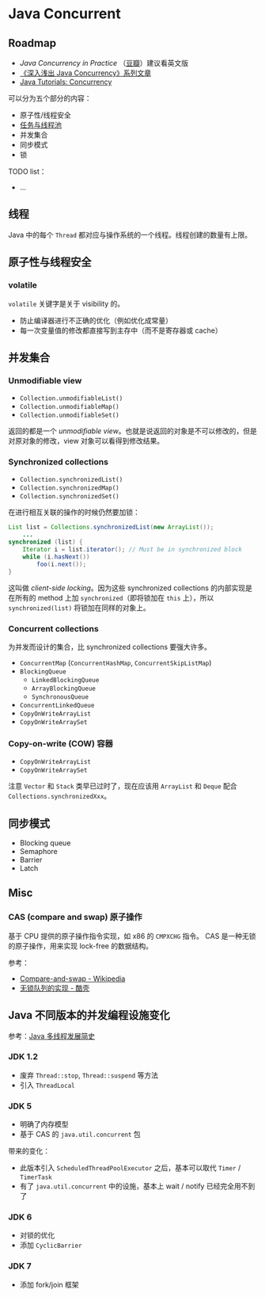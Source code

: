 # Java Concurrent

## Roadmap

+ _Java Concurrency in Practice_ （[豆瓣](https://book.douban.com/subject/1888733/)）建议看英文版
+ [《深入浅出 Java Concurrency》系列文章](http://www.blogjava.net/xylz/archive/2010/07/08/325587.html)
+ [Java Tutorials: Concurrency](https://docs.oracle.com/javase/tutorial/essential/concurrency/index.html)


可以分为五个部分的内容：

+ 原子性/线程安全
+ [任务与线程池](concurrent-threadpool.md)
+ 并发集合
+ 同步模式
+ 锁

TODO list：

+ ...

## 线程

Java 中的每个 `Thread` 都对应与操作系统的一个线程。线程创建的数量有上限。

## 原子性与线程安全

### volatile

`volatile` 关键字是关于 visibility 的。

+ 防止编译器进行不正确的优化（例如优化成常量）
+ 每一次变量值的修改都直接写到主存中（而不是寄存器或 cache）

## 并发集合

### Unmodifiable view

+ `Collection.unmodifiableList()`
+ `Collection.unmodifiableMap()`
+ `Collection.unmodifiableSet()`

返回的都是一个 _unmodifiable view_。也就是说返回的对象是不可以修改的，但是对原对象的修改，view 对象可以看得到修改结果。

### Synchronized collections

+ `Collection.synchronizedList()`
+ `Collection.synchronizedMap()`
+ `Collection.synchronizedSet()`

在进行相互关联的操作的时候仍然要加锁：

```Java
List list = Collections.synchronizedList(new ArrayList());
    ...
synchronized (list) {
    Iterator i = list.iterator(); // Must be in synchronized block
    while (i.hasNext())
        foo(i.next());
}
```

这叫做 _client-side locking_。因为这些 synchronized collections 的内部实现是在所有的 method 上加 `synchronized`（即将锁加在 `this` 上），所以 `synchronized(list)` 将锁加在同样的对象上。

### Concurrent collections 

为并发而设计的集合，比 synchronized collections 要强大许多。

+ `ConcurrentMap` (`ConcurrentHashMap`, `ConcurrentSkipListMap`)
+ `BlockingQueue`
  + `LinkedBlockingQueue`
  + `ArrayBlockingQueue`
  + `SynchronousQueue`
+ `ConcurrentLinkedQueue`
+ `CopyOnWriteArrayList`
+ `CopyOnWriteArraySet`

### Copy-on-write (COW) 容器

+ `CopyOnWriteArrayList`
+ `CopyOnWriteArraySet`

注意 `Vector` 和 `Stack` 类早已过时了，现在应该用 `ArrayList` 和 `Deque` 配合 `Collections.synchronizedXxx`。

## 同步模式

+ Blocking queue
+ Semaphore
+ Barrier
+ Latch

## Misc

### CAS (compare and swap) 原子操作

基于 CPU 提供的原子操作指令实现，如 x86 的 `CMPXCHG` 指令。
CAS 是一种无锁的原子操作，用来实现 lock-free 的数据结构。

参考：

+ [Compare-and-swap - Wikipedia](https://en.wikipedia.org/wiki/Compare-and-swap)
+ [无锁队列的实现 - 酷壳](https://coolshell.cn/articles/8239.html)

## Java 不同版本的并发编程设施变化

参考：[Java 多线程发展简史](https://raychase.iteye.com/blog/1679131)

### JDK 1.2

+ 废弃 `Thread::stop`, `Thread::suspend` 等方法
+ 引入 `ThreadLocal`

### JDK 5

+ 明确了内存模型
+ 基于 CAS 的 `java.util.concurrent` 包

带来的变化：

+ 此版本引入 `ScheduledThreadPoolExecutor` 之后，基本可以取代 `Timer` / `TimerTask`
+ 有了 `java.util.concurrent` 中的设施，基本上 wait / notify 已经完全用不到了

### JDK 6

+ 对锁的优化
+ 添加 `CyclicBarrier`

### JDK 7

+ 添加 fork/join 框架
